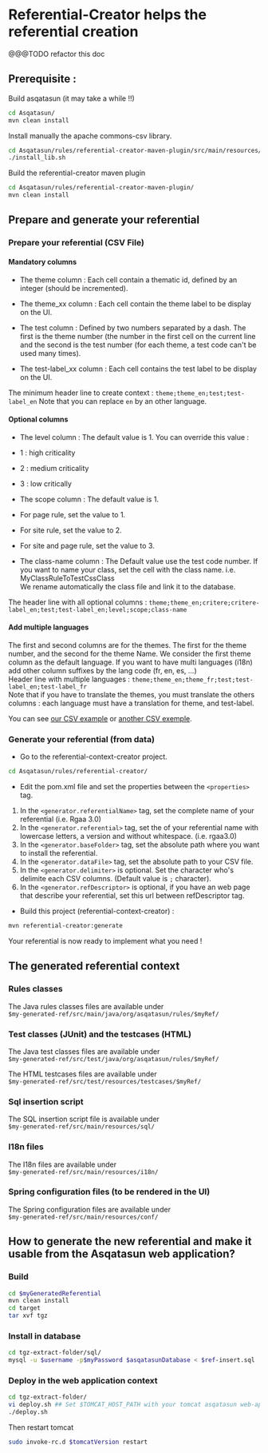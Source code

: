 # Referential-Creator helps the referential creation

@@@TODO refactor this doc

## Prerequisite : 
Build asqatasun (it may take a while !!)
```sh
cd Asqatasun/
mvn clean install
```

Install manually the apache commons-csv library.
```sh
cd Asqatasun/rules/referential-creator-maven-plugin/src/main/resources/lib/
./install_lib.sh
```

Build the referential-creator maven plugin
```sh
cd Asqatasun/rules/referential-creator-maven-plugin/
mvn clean install
```

## Prepare and generate your referential
### Prepare your referential (CSV File)

#### Mandatory columns
* The theme column : Each cell contain a thematic id, defined by an integer (should be incremented).

* The theme_xx column : Each cell contain the theme label to be display on the UI.

* The test column : Defined by two numbers separated by a dash. The first is the theme number (the number in the first cell on the current line and the second is the test number (for each theme, a test code can't be used many times).

* The test-label_xx column : Each cell contains the test label to be display on the UI.

The minimum header line to create context : 
`theme;theme_en;test;test-label_en`
Note that you can replace `en` by an other language.

#### Optional columns

* The level column : The default value is 1. You can override this value :
 * 1 : high criticality
 * 2 : medium criticality
 * 3 : low critically

* The scope column : The default value is 1.
 * For page rule, set the value to 1.
 * For site rule, set the value to 2.
 * For site and page rule, set the value to 3.

* The class-name column : The Default value use the test code number.
If you want to name your class, set the cell with the class name. i.e. MyClassRuleToTestCssClass<br/>
We rename automatically the class file and link it to the database.

The header line with all optional columns :
`theme;theme_en;critere;critere-label_en;test;test-label_en;level;scope;class-name`

#### Add multiple languages

The first and second columns are for the themes. The first for the theme number, and the second for the theme Name. We consider the first theme column as the default language. If you want to have multi languages (i18n) add other column suffixes by the lang code (fr, en, es, ...)<br/> 
Header line with multiple languages : `theme;theme_en;theme_fr;test;test-label_en;test-label_fr`<br/>
Note that if you have to translate the themes, you must translate the others columns : each language must have a translation for theme, and test-label.

You can see [our CSV example](https://github.com/Asqatasun/Asqatasun/blob/master/rules/rules-creation-demo/src/main/resources/referential-creator-csv-src/referential.csv)
or [another CSV exemple](https://github.com/Asqatasun/Asqatasun/blob/master/rules/referential-creator/src/main/resources/referential/referential.csv).

### Generate your referential (from data)

* Go to the referential-context-creator project.<br/>
```sh
cd Asqatasun/rules/referential-creator/
```
* Edit the pom.xml file and set the properties between the `<properties>` tag. 
 1. In the `<generator.referentialName>` tag, set the complete name of your referential (i.e. Rgaa 3.0) 
 1. In the `<generator.referential>` tag, set the of your referential name with lowercase letters, a version and without whitespace. (i.e. rgaa3.0)
 1. In the `<generator.baseFolder>` tag, set the absolute path where you want to install the referential.
 1. In the `<generator.dataFile>` tag, set the absolute path to your CSV file.
 1. In the `<generator.delimiter>` is optional. Set the character who's delimite each CSV columns. (Default value is `;` character). 
 1. In the `<generator.refDescriptor>` is optional, if you have an web page that describe your referential, set this url between refDescriptor tag.

* Build this project (referential-context-creator) :
```sh
mvn referential-creator:generate
```

Your referential is now ready to implement what you need !

## The generated referential context

### Rules classes
The Java rules classes files are available under<br/> 
`$my-generated-ref/src/main/java/org/asqatasun/rules/$myRef/`

### Test classes (JUnit) and the testcases (HTML)
The Java test classes files are available under<br/> 
`$my-generated-ref/src/test/java/org/asqatasun/rules/$myRef/`

The HTML testcases files are available under<br/>
`$my-generated-ref/src/test/resources/testcases/$myRef/`

### Sql insertion script
The SQL insertion script file is available under<br/>
`$my-generated-ref/src/main/resources/sql/`

### I18n files
The I18n files are available under<br/>
`$my-generated-ref/src/main/resources/i18n/`

### Spring configuration files (to be rendered in the UI)
The Spring configuration files are available under<br/>
`$my-generated-ref/src/main/resources/conf/`

## How to generate the new referential and make it usable from the Asqatasun web application? 
### Build
```sh
cd $myGeneratedReferential
mvn clean install
cd target
tar xvf tgz
```

### Install in database
```sh
cd tgz-extract-folder/sql/
mysql -u $username -p$myPassword $asqatasunDatabase < $ref-insert.sql
```

### Deploy in the web application context

```sh
cd tgz-extract-folder/
vi deploy.sh ## Set $TOMCAT_HOST_PATH with your tomcat asqatasun web-app folder path. 
./deploy.sh
```
Then restart tomcat
```sh
sudo invoke-rc.d $tomcatVersion restart
```


